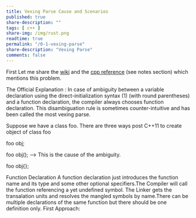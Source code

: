 ```yaml
---
title: Vexing Parse Cause and Scenarios
published: true
share-description: ""
tags: [ c++ ]
share-img: /img/rust.png
readtime: true
permalink: "/0-1-vexing-parse"
share-description: "Vexing Parse"
comments: false
---
```


First Let me share the [wiki](https://en.wikipedia.org/wiki/Most_vexing_parse) and the [cpp reference](https://en.cppreference.com/w/cpp/language/direct_initialization)  (see notes section) 
which mentions this problem.

The Official Explanation :
In case of ambiguity between a variable declaration using the direct-initialization syntax (1) (with round parentheses) and a function declaration, the compiler always chooses function declaration. This disambiguation rule is sometimes counter-intuitive and has been called the most vexing parse.


Suppose we have a class foo. There are three ways post C++11 to create object of class foo

 foo obj;

 foo obj();  --> This is the cause of the ambiguity.

 foo obj{};

Function Declaration
A function declaration just introduces the function name and its type and some other optional specifiers.The Compiler will call the function
referencing a yet undefined symbol.
The Linker gets the transalation units and resolves the mangled symbols by name.There can be multiple declarations of the same function but there should
be one definition only.
First Approach:
